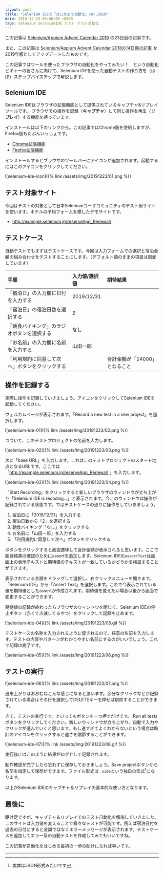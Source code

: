 ```yaml
---
layout: post
title: "Selenium IDEで「はじめよう自動化」ver.2019"
date: 2019-12-23 09:00:00 +0900
tags: Selenium SeleniumIDE テスト テスト自動化
---
```


この記事は [Selenium/Appium Advent Calendar 2019](https://qiita.com/advent-calendar/2019/selenium_and_appium) の23日目の記事です。

また、この記事は [Selenium/Appium Advent Calendar 2018の14日目の記事](https://qiita.com/takeya0x86/items/486e91ae3cb272372ced) を2019年版としてアップデートしたものです。

この記事ではツールを使ったブラウザの自動化をやってみたい！　という自動化ビギナーの皆さんに向けて、Selenium IDEを使った自動テストの作り方を（ほぼ）ステップバイステップで解説します。

## Selenium IDE

Selenium IDEはブラウザの拡張機能として提供されているキャプチャ&リプレイツールです。
ブラウザでの操作を記録（**キャプチャ**）して同じ操作を再生（**リプレイ**）する機能を持っています。

インストールは以下のリンクから。この記事ではChrome版を使用しますが、Firefox版もたぶんいっしょです。

* [Chrome拡張機能](https://chrome.google.com/webstore/detail/selenium-ide/mooikfkahbdckldjjndioackbalphokd)
* [Firefox拡張機能](https://addons.mozilla.org/en-GB/firefox/addon/selenium-ide/)

インストールするとブラウザのツールバーにアイコンが追加されます。起動するにはこのアイコンをクリックしてください。

![selenium-ide-icon]({% link /assets/img/20191223/01.png %})

## テスト対象サイト

今回はテストの対象として日本Seleniumユーザコミュニティのテスト用サイトを使います。ホテルの予約フォームを模したデモサイトです。

* <http://example.selenium.jp/reserveApp_Renewal/>

## テストケース

自動テストでもまずはテストケースです。今回は入力フォームでの選択と宿泊金額の組み合わせをテストすることにします。（デフォルト値のままの項目は割愛しています）

| 手順                               |       入力値/選択値 |    期待結果   |
|:----------------------------------|:------------|:-------------|
| 「宿泊日」の入力欄に日付を入力する        | 2019/12/31 |               |
| 「宿泊日」の宿泊日数を選択する           | 2          |               |
| 「朝食バイキング」のラジオボタンを選択する   | なし        |               |
| 「お名前」の入力欄に名前を入力する        | 山田一郎 |                   |
| 「利用規約に同意して次へ」ボタンをクリックする |             | 合計金額が「14000」となること              |

## 操作を記録する

実際に操作を記録していきましょう。アイコンをクリックしてSelenium IDEを起動してください。

ウェルカムページが表示されます。「Record a new test in a new project」を選択します。

![selenium-ide-01]({% link /assets/img/20191223/02.png %})

つづいて、このテストプロジェクトの名前を入力します。

![selenium-ide-02]({% link /assets/img/20191223/03.png %})

次に「base URL」を入力します。これはこのテストプロジェクトのスタート地点となるURLです。ここでは「http://example.selenium.jp/reserveApp_Renewal/ 」を入力します。

![selenium-ide-03]({% link /assets/img/20191223/04.png %})

「Start Recording」をクリックすると新しいブラウザのウィンドウが立ち上がり「Selenium IDE is recoding...」と表示されます。今このウィンドウは操作が記録されている状態です。ではテストケースの通りに操作をしていきましょう。

1. 宿泊日に「2019/12/31」を入力する
2. 宿泊日数から「2」を選択する
3. 朝食バイキング「なし」をクリックする
4. お名前に「山田一郎」を入力する
5. 「利用規約に同意して次へ」ボタンをクリックする

ボタンをクリックすると画面遷移して合計金額が表示されると思います。ここで期待結果の確認のためにassertを追加します。Selenium IDEの`assertText`は画面上の表示テキストと期待値のテキストが一致しているかどうかを検証することができます。

表示されている金額をドラッグして選択し、右クリックメニューを開きます。「Selenium IDE」から「Assert Text」を選択します。これで今表示されている値を期待値としたassertが作成されます。期待値を変えたい場合は後から画面で変更することができます。

期待値の記録が終わったらブラウザのウィンドウを閉じて、Selenium IDEの停止ボタン（赤くて点滅してるやつ）をクリックして記録を止めます。

![selenium-ide-04]({% link /assets/img/20191223/05.gif %})

テストケースの名称を入力されるように促されるので、任意の名前を入力します。テストの内容やパターンがわかりやすい名前にするのがいいでしょう。これで記録は完了です。

![selenium-ide-05]({% link /assets/img/20191223/06.png %})


## テストの実行

![selenium-ide-06]({% link /assets/img/20191223/07.png %})


出来上がりはおおむねこんな感じになると思います。余分なクリックなどが記録されている場合はその行を選択してDELETEキーを押せば削除することができます。

さて、テストの実行です。といってもボタンを一つ押すだけです。
Run all testsボタンをクリックしてください。新しいウィンドウが立ち上がり、自動で入力やクリックが進んでいくと思います。もし速すぎてよくわからないという場合は時計のアイコンをクリックすると速さを調節することができます。

![selenium-ide-07]({% link /assets/img/20191223/08.gif %})

実行後にはこのように結果がログとして記録されます。

動作確認が完了したら忘れずに保存しておきましょう。Save projectボタンから名前を指定して保存ができます。ファイル形式は `.side`という独自の形式[^1]になります。

以上がSelenium IDEのキャプチャ＆リプレイの基本的な使い方となります。

## 最後に

駆け足ですが、キャプチャ＆リプレイでのテスト自動化を解説していきました。
このサイトは入力値を変えることで様々なテストが可能です。例えば宿泊日付を過去の日付にすると金額ではなくエラーメッセージが表示されます。テストケースを追加してエラー系の自動テストを作成してみてもいいですね。

この記事が自動化をはじめる最初の一歩の助けになれば幸いです。

---

[^1]: 実体はJSON形式みたいです